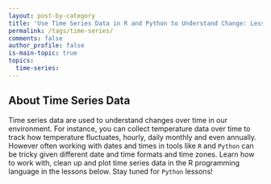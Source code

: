 ```yaml
---
layout: post-by-category
title: 'Use Time Series Data in R and Python to Understand Change: Lessons'
permalink: /tags/time-series/
comments: false
author_profile: false
is-main-topic: true
topics:
  time-series:
---
```


<div class='tag-landing-intro notice--success' markdown="1">

## About Time Series Data

Time series data are used to understand changes over time in our environment.
For instance, you can collect temperature data over time to track how
temperature fluctuates, hourly, daily monthly and even annually. However often
working with dates and times in tools like `R` and `Python` can be tricky given
different date and time formats and time zones. Learn how to work with, clean
up and plot time series data in the R programming language in the lessons below.
Stay tuned for `Python` lessons!
</div>
